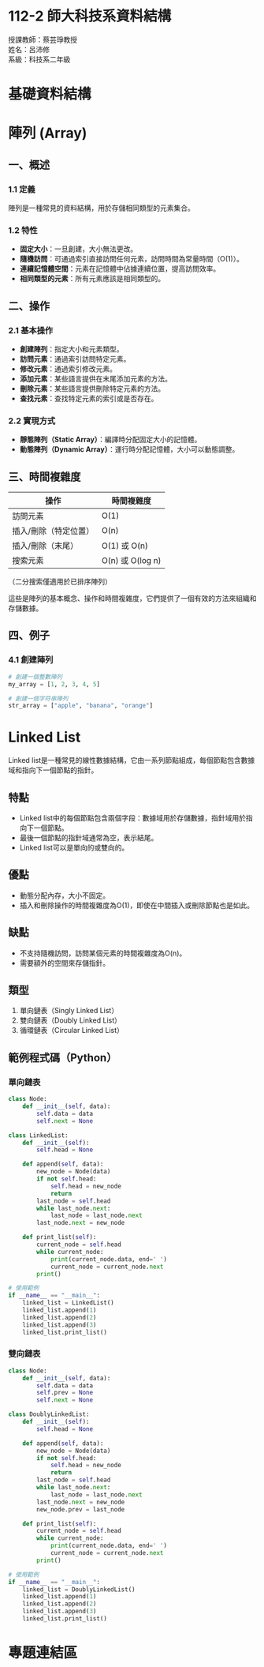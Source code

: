 # 112-2 師大科技系資料結構 
授課教師：蔡芸琤教授  
姓名：呂沛修  
系級：科技系二年級

# 基礎資料結構

# 陣列 (Array)

## 一、概述

### 1.1 定義
陣列是一種常見的資料結構，用於存儲相同類型的元素集合。

### 1.2 特性
- **固定大小**：一旦創建，大小無法更改。
- **隨機訪問**：可通過索引直接訪問任何元素，訪問時間為常量時間（O(1)）。
- **連續記憶體空間**：元素在記憶體中佔據連續位置，提高訪問效率。
- **相同類型的元素**：所有元素應該是相同類型的。

## 二、操作

### 2.1 基本操作
- **創建陣列**：指定大小和元素類型。
- **訪問元素**：通過索引訪問特定元素。
- **修改元素**：通過索引修改元素。
- **添加元素**：某些語言提供在末尾添加元素的方法。
- **刪除元素**：某些語言提供刪除特定元素的方法。
- **查找元素**：查找特定元素的索引或是否存在。

### 2.2 實現方式
- **靜態陣列（Static Array）**：編譯時分配固定大小的記憶體。
- **動態陣列（Dynamic Array）**：運行時分配記憶體，大小可以動態調整。

## 三、時間複雜度

| 操作           | 時間複雜度     |
|----------------|--------------|
| 訪問元素       | O(1)         |
| 插入/刪除（特定位置）| O(n)      |
| 插入/刪除（末尾）     | O(1) 或 O(n)|
| 搜索元素       | O(n) 或 O(log n) |

（二分搜索僅適用於已排序陣列）

這些是陣列的基本概念、操作和時間複雜度，它們提供了一個有效的方法來組織和存儲數據。  

## 四、例子  

### 4.1 創建陣列
```python
# 創建一個整數陣列
my_array = [1, 2, 3, 4, 5]

# 創建一個字符串陣列
str_array = ["apple", "banana", "orange"]
```

# Linked List

Linked list是一種常見的線性數據結構，它由一系列節點組成，每個節點包含數據域和指向下一個節點的指針。

## 特點

- Linked list中的每個節點包含兩個字段：數據域用於存儲數據，指針域用於指向下一個節點。
- 最後一個節點的指針域通常為空，表示結尾。
- Linked list可以是單向的或雙向的。

## 優點

- 動態分配內存，大小不固定。
- 插入和刪除操作的時間複雜度為O(1)，即使在中間插入或刪除節點也是如此。

## 缺點

- 不支持隨機訪問，訪問某個元素的時間複雜度為O(n)。
- 需要額外的空間來存儲指針。

## 類型

1. 單向鏈表（Singly Linked List）
2. 雙向鏈表（Doubly Linked List）
3. 循環鏈表（Circular Linked List）

## 範例程式碼（Python）

### 單向鏈表

```python
class Node:
    def __init__(self, data):
        self.data = data
        self.next = None

class LinkedList:
    def __init__(self):
        self.head = None

    def append(self, data):
        new_node = Node(data)
        if not self.head:
            self.head = new_node
            return
        last_node = self.head
        while last_node.next:
            last_node = last_node.next
        last_node.next = new_node

    def print_list(self):
        current_node = self.head
        while current_node:
            print(current_node.data, end=' ')
            current_node = current_node.next
        print()

# 使用範例
if __name__ == "__main__":
    linked_list = LinkedList()
    linked_list.append(1)
    linked_list.append(2)
    linked_list.append(3)
    linked_list.print_list()
```
### 雙向鏈表
```python
class Node:
    def __init__(self, data):
        self.data = data
        self.prev = None
        self.next = None

class DoublyLinkedList:
    def __init__(self):
        self.head = None

    def append(self, data):
        new_node = Node(data)
        if not self.head:
            self.head = new_node
            return
        last_node = self.head
        while last_node.next:
            last_node = last_node.next
        last_node.next = new_node
        new_node.prev = last_node

    def print_list(self):
        current_node = self.head
        while current_node:
            print(current_node.data, end=' ')
            current_node = current_node.next
        print()

# 使用範例
if __name__ == "__main__":
    linked_list = DoublyLinkedList()
    linked_list.append(1)
    linked_list.append(2)
    linked_list.append(3)
    linked_list.print_list()
```
# 專題連結區


